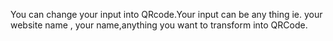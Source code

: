 You can change your input into QRcode.Your input can be any thing ie. your website name , your name,anything you want to transform into QRCode.
